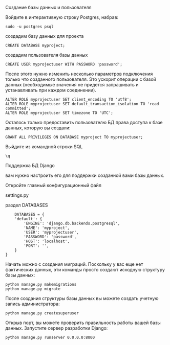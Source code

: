 Создание базы данных и пользователя 

Войдите в интерактивную строку Postgres, набрав:

    sudo -u postgres psql

создадим базу данных для проекта

    CREATE DATABASE myproject;

создадим пользователя базы данных

    CREATE USER myprojectuser WITH PASSWORD 'password';

После этого нужно изменить несколько параметров подключения только что созданного пользователя. Это ускорит операции с базой данных (необходимые значения не придется запрашивать и устанавливать при каждом соединении).

    ALTER ROLE myprojectuser SET client_encoding TO 'utf8';
    ALTER ROLE myprojectuser SET default_transaction_isolation TO 'read committed';
    ALTER ROLE myprojectuser SET timezone TO 'UTC';

Осталось только предоставить пользователю БД права доступа к базе данных, которую вы создали:
    
    GRANT ALL PRIVILEGES ON DATABASE myproject TO myprojectuser;

Выйдите из командной строки SQL
    
    \q



Поддержка БД Django

 вам нужно настроить его для поддержки созданной вами базы данных.
 
Откройте главный конфигурационный файл

settings.py

раздел DATABASES

        DATABASES = {
        'default': {
            'ENGINE': 'django.db.backends.postgresql',
            'NAME': 'myproject',
            'USER': 'myprojectuser',
            'PASSWORD': 'password',
            'HOST': 'localhost',
            'PORT': '',
        }
    }


Начать можно с создания миграций. Поскольку у вас еще нет фактических данных, эти команды просто создают исходную структуру базы данных:
    
    python manage.py makemigrations
    python manage.py migrate

После создания структуры базы данных вы можете создать учетную запись администратора:

    python manage.py createsuperuser

Открыв порт, вы можете проверить правильность работы вашей базы данных. Запустите сервер разработки Django:

    python manage.py runserver 0.0.0.0:8000

